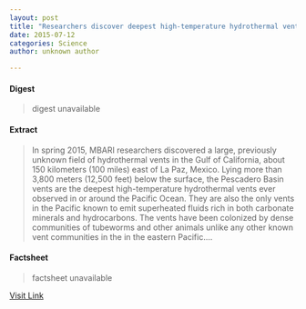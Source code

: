 ```yaml
---
layout: post
title: "Researchers discover deepest high-temperature hydrothermal vents in Pacific Ocean"
date: 2015-07-12
categories: Science
author: unknown author

---
```



#### Digest
>digest unavailable

#### Extract
>In spring 2015, MBARI researchers discovered a large, previously unknown field of hydrothermal vents in the Gulf of California, about 150 kilometers (100 miles) east of La Paz, Mexico. Lying more than 3,800 meters (12,500 feet) below the surface, the Pescadero Basin vents are the deepest high-temperature hydrothermal vents ever observed in or around the Pacific Ocean. They are also the only vents in the Pacific known to emit superheated fluids rich in both carbonate minerals and hydrocarbons. The vents have been colonized by dense communities of tubeworms and other animals unlike any other known vent communities in the in the eastern Pacific....

#### Factsheet
>factsheet unavailable

[Visit Link](http://phys.org/news352487317.html)


